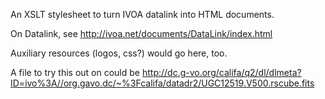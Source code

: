 An XSLT stylesheet to turn IVOA datalink into HTML documents.

On Datalink, see http://ivoa.net/documents/DataLink/index.html

Auxiliary resources (logos, css?) would go here, too.

A file to try this out on could be
http://dc.g-vo.org/califa/q2/dl/dlmeta?ID=ivo%3A//org.gavo.dc/~%3Fcalifa/datadr2/UGC12519.V500.rscube.fits
